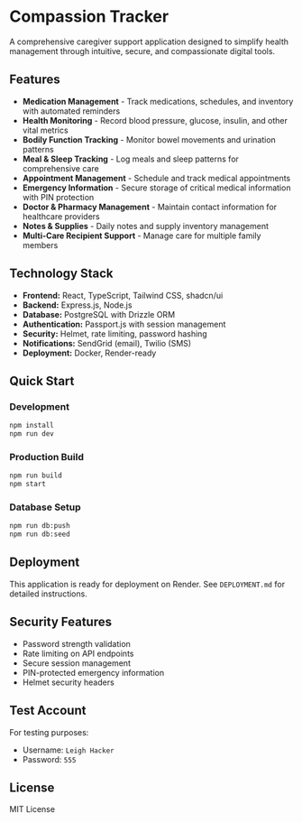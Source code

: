 # Compassion Tracker

A comprehensive caregiver support application designed to simplify health management through intuitive, secure, and compassionate digital tools.

## Features

- **Medication Management** - Track medications, schedules, and inventory with automated reminders
- **Health Monitoring** - Record blood pressure, glucose, insulin, and other vital metrics
- **Bodily Function Tracking** - Monitor bowel movements and urination patterns
- **Meal & Sleep Tracking** - Log meals and sleep patterns for comprehensive care
- **Appointment Management** - Schedule and track medical appointments
- **Emergency Information** - Secure storage of critical medical information with PIN protection
- **Doctor & Pharmacy Management** - Maintain contact information for healthcare providers
- **Notes & Supplies** - Daily notes and supply inventory management
- **Multi-Care Recipient Support** - Manage care for multiple family members

## Technology Stack

- **Frontend:** React, TypeScript, Tailwind CSS, shadcn/ui
- **Backend:** Express.js, Node.js
- **Database:** PostgreSQL with Drizzle ORM
- **Authentication:** Passport.js with session management
- **Security:** Helmet, rate limiting, password hashing
- **Notifications:** SendGrid (email), Twilio (SMS)
- **Deployment:** Docker, Render-ready

## Quick Start

### Development
```bash
npm install
npm run dev
```

### Production Build
```bash
npm run build
npm start
```

### Database Setup
```bash
npm run db:push
npm run db:seed
```

## Deployment

This application is ready for deployment on Render. See `DEPLOYMENT.md` for detailed instructions.

## Security Features

- Password strength validation
- Rate limiting on API endpoints
- Secure session management
- PIN-protected emergency information
- Helmet security headers

## Test Account

For testing purposes:
- Username: `Leigh Hacker`
- Password: `555`

## License

MIT License